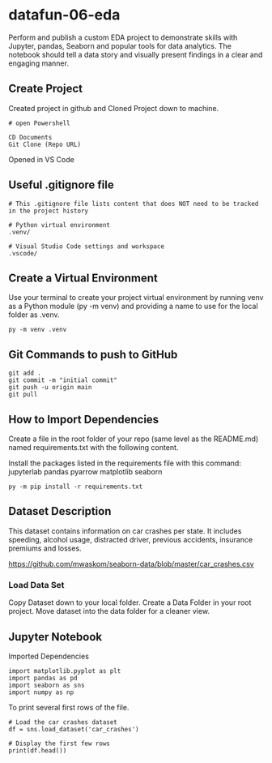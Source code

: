# datafun-06-eda

Perform and publish a custom EDA project to demonstrate skills with Jupyter, pandas, Seaborn and popular tools for data analytics. The notebook should tell a data story and visually present findings in a clear and engaging manner.

## Create Project

Created project in github and Cloned Project down to machine. 

```
# open Powershell

CD Documents 
Git Clone (Repo URL)
```
Opened in VS Code

## Useful .gitignore file 

```
# This .gitignore file lists content that does NOT need to be tracked in the project history

# Python virtual environment
.venv/

# Visual Studio Code settings and workspace
.vscode/
```

## Create a Virtual Environment 

Use your terminal to create your project virtual environment by running venv as a Python module (py -m venv) and providing a name to use for the local folder as .venv. 

```
py -m venv .venv
```

## Git Commands to push to GitHub

```
git add .
git commit -m "initial commit"
git push -u origin main
git pull
```
## How to Import Dependencies

Create a file in the root folder of your repo (same level as the README.md) named requirements.txt with the following content.

Install the packages listed in the requirements file with this command:
jupyterlab
pandas
pyarrow
matplotlib
seaborn

```
py -m pip install -r requirements.txt
```
## Dataset Description

This dataset contains information on car crashes per state. It includes speeding, alcohol usage, distracted driver, previous accidents, insurance premiums and losses.

https://github.com/mwaskom/seaborn-data/blob/master/car_crashes.csv

### Load Data Set

Copy Dataset down to your local folder. Create a Data Folder in your root project. Move dataset into the data folder for a cleaner view. 

## Jupyter Notebook 

Imported Dependencies 
```
import matplotlib.pyplot as plt
import pandas as pd
import seaborn as sns
import numpy as np  
```
To print several first rows of the file. 

```
# Load the car crashes dataset
df = sns.load_dataset('car_crashes')

# Display the first few rows
print(df.head())
```

